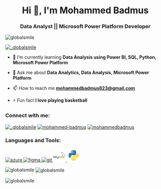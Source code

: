 <h1 align="center">Hi 👋, I'm Mohammed Badmus</h1>
<h3 align="center">Data Analyst || Microsoft Power Platform Developer</h3>

<p align="left"> <img src="https://komarev.com/ghpvc/?username=globalsmile&label=Profile%20views&color=0e75b6&style=flat" alt="globalsmile" /> </p>

<p align="left"> <a href="https://twitter.com/_globalsmile" target="blank"><img src="https://img.shields.io/twitter/follow/_globalsmile?logo=twitter&style=for-the-badge" alt="_globalsmile" /></a> </p>

- 🌱 I’m currently learning **Data Analysis using Power BI, SQL, Python, Microsoft Power Platform**

- 💬 Ask me about **Data Analytics, Data Analysis, Microsoft Power Platform**

- 📫 How to reach me **mohammedbadmus823@gmail.com**

- ⚡ Fun fact **I love playing basketball**

<h3 align="left">Connect with me:</h3>
<p align="left">
<a href="https://twitter.com/_globalsmile" target="blank"><img align="center" src="https://raw.githubusercontent.com/rahuldkjain/github-profile-readme-generator/master/src/images/icons/Social/twitter.svg" alt="_globalsmile" height="30" width="40" /></a>
<a href="https://linkedin.com/in/mohammed-badmus" target="blank"><img align="center" src="https://raw.githubusercontent.com/rahuldkjain/github-profile-readme-generator/master/src/images/icons/Social/linked-in-alt.svg" alt="mohammed-badmus" height="30" width="40" /></a>
<a href="https://kaggle.com/mohammedbadmus" target="blank"><img align="center" src="https://raw.githubusercontent.com/rahuldkjain/github-profile-readme-generator/master/src/images/icons/Social/kaggle.svg" alt="mohammedbadmus" height="30" width="40" /></a>
</p>

<h3 align="left">Languages and Tools:</h3>
<p align="left"> <a href="https://azure.microsoft.com/en-in/" target="_blank" rel="noreferrer"> <img src="https://www.vectorlogo.zone/logos/microsoft_azure/microsoft_azure-icon.svg" alt="azure" width="40" height="40"/> </a> <a href="https://www.figma.com/" target="_blank" rel="noreferrer"> <img src="https://www.vectorlogo.zone/logos/figma/figma-icon.svg" alt="figma" width="40" height="40"/> </a> <a href="https://git-scm.com/" target="_blank" rel="noreferrer"> <img src="https://www.vectorlogo.zone/logos/git-scm/git-scm-icon.svg" alt="git" width="40" height="40"/> </a> <a href="https://www.mysql.com/" target="_blank" rel="noreferrer"> <img src="https://raw.githubusercontent.com/devicons/devicon/master/icons/mysql/mysql-original-wordmark.svg" alt="mysql" width="40" height="40"/> </a> <a href="https://www.python.org" target="_blank" rel="noreferrer"> <img src="https://raw.githubusercontent.com/devicons/devicon/master/icons/python/python-original.svg" alt="python" width="40" height="40"/> </a> </p>

<p><img align="left" src="https://github-readme-stats.vercel.app/api/top-langs?username=globalsmile&show_icons=true&locale=en&layout=compact" alt="globalsmile" /></p>

<p>&nbsp;<img align="center" src="https://github-readme-stats.vercel.app/api?username=globalsmile&show_icons=true&locale=en" alt="globalsmile" /></p>

<p><img align="center" src="https://github-readme-streak-stats.herokuapp.com/?user=globalsmile&" alt="globalsmile" /></p>
